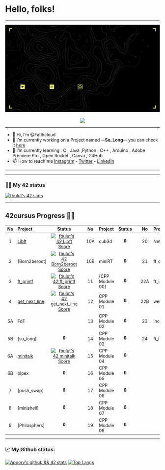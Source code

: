 # Hello, folks!
---

![Alt Text](https://github.com/Fatihcloud/Fatihcloud/blob/main/fatih%20(Facebook%20Kapak%20Foto%C4%9Fraf%C4%B1)%20(1280%20%C3%97%20720%20piksel)%20(Video)%20(1280%20%C3%97%20720%20piksel).gif)
<p align="center"><img align="center" src="https://komarev.com/ghpvc/?username=Fatihcloud&&color=blue&style=flat-square"></p>

---

- 👋 Hi, I’m @Fatihcloud
- 🔭 I’m currently working on a Project named --**So_Long**-- you can check it [here](https://github.com/Fatihcloud)
- 🌱 I’m currently learning : C , Java ,Python , C++ , Arduino , Adobe Premiere Pro , Open Rocket , Canva , GitHub
- 📫 How to reach me [Instagram](https://www.instagram.com/fatihcloud/) - [Twitter](https://twitter.com/fatih_cloud) - [LinkedIn](https://www.linkedin.com/in/fatih-bulut-b240ba137)

---
<!--[!["Buy Me A Pizza"](https://github.com/Fatihcloud/Fatihcloud/blob/main/buy%20me%20a%20pizza.png)](https://www.buymeacoffee.com/Fatihcloud)
![papara](https://github.com/Fatihcloud/Fatihcloud/blob/main/Ads%C4%B1z%20tasar%C4%B1m%20(2).png)
-->
---

### 👨‍💻 My 42 status
[![fbulut's 42 stats](https://badge42.vercel.app/api/v2/cl1ni4pyz008209jx6p25w644/stats?cursusId=21&coalitionId=207)](https://github.com/Fatihcloud)

---

## 42cursus Progress 💪🏻
| No  | Project                                     | Status |   | No  | Project                                   | Status |   | No  | Project                        | Status |
| :-: | :------------------------------------------ | :----: | - | :-: | :---------------------------------------- | :----: | - | :-: | :----------------------------- | :----: |
| 1   | [Libft](https://github.com/Fatihcloud/Libft_42)|[![fbulut's 42 Libft Score](https://badge42.vercel.app/api/v2/cl1ni4pyz008209jx6p25w644/project/2450438)](https://github.com/Fatihcloud/Libft_42) |   | 10A | cub3d                                      | 🔒     |   | 20  | NetPractice                    | 🔒      |
| 2   | [Born2beroot]|[![fbulut's 42 Born2beroot Score](https://badge42.vercel.app/api/v2/cl1ni4pyz008209jx6p25w644/project/2495515)](https://github.com/Fatihcloud/Libft_42)  |   | 10B | miniRT                                     | 🔒     |   | 21  | ft_containers                  | 🔒      |
| 3   | [ft_printf](https://github.com/Fatihcloud/42ft_printf)|[![fbulut's 42 ft_printf Score](https://badge42.vercel.app/api/v2/cl1ni4pyz008209jx6p25w644/project/2470342)](https://github.com/Fatihcloud/42ft_printf)|   | 11  | [CPP Module 00]                            | 🔒     |   | 22A | ft_irc                         | 🔒      |
| 4   | [get_next_line](https://github.com/Fatihcloud/get_next_line_42)|[![fbulut's 42 get_next_line Score](https://badge42.vercel.app/api/v2/cl1ni4pyz008209jx6p25w644/project/2470343)](https://github.com/Fatihcloud/get_next_line_42)  |   | 12  | CPP Module 01                              | 🔒     |   | 22B | webserv                        | 🔒      |
| 5A  | FdF                                         |        |  | 13  | CPP Module 02                              | 🔒     |   | 23  | Inception                      | 🔒      |
| 5B  | [so_long]                                   | 🔒     |   | 14  | CPP Module 03                              | 🔒     |   | 24  | ft_transcendence               | 🔒      |
| 6A  | [minitalk](https://github.com/Fatihcloud/MiniTalk)                                  |[![fbulut's 42 minitalk Score](https://badge42.vercel.app/api/v2/cl1ni4pyz008209jx6p25w644/project/2512211)](https://github.com/Fatihcloud/)|   | 15  | CPP Module 04                              | 🔒     |   |     |                                |         |
| 6B  | pipex                                       | 🔒     |   | 16  | CPP Module 05                              | 🔒     |   |     |                                |         |
| 7   | [push_swap]                                 | 🔒     |   | 17  | CPP Module 06                              | 🔒     |   |     |                                |         |
| 8   | [minishell]                                 | 🔒     |   | 18  | CPP Module 07                              | 🔒     |   |     |                                |         |
| 9   | [Philosphers]                               | 🔒     |   | 19  | CPP Module 08                              | 🔒     |   |     | 
---

### 📈 My Github status:
[![Apoorv's github && 42 stats](https://github-readme-stats.vercel.app/api?username=Fatihcloud&show_icons=true&theme=radical)](https://github.com/Fatihcloud)
[![Top Langs](https://github-readme-stats.vercel.app/api/top-langs/?username=Fatihcloud&layout=compact&theme=radical)](https://github.com/Fatihcloud)

<!---
Fatihcloud/Fatihcloud is a ✨ special ✨ repository because its `README.md` (this file) appears on your GitHub profile.
You can click the Preview link to take a look at your changes.
--->
